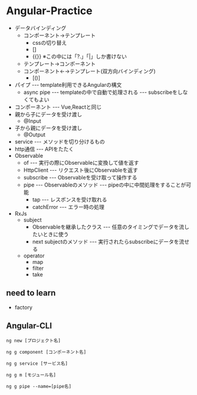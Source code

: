 # Angular-Practice

- データバインディング
  - コンポーネント→テンプレート
    - cssの切り替え
    - []
    - {{}} ※この中には「?.」「|」しか書けない
  - テンプレート→コンポーネント
  - コンポーネント←→テンプレート(双方向バインディング)
    - [()]
- パイプ --- template利用できるAngularの構文
  - async pipe --- templateの中で自動で処理される --- subscribeをしなくてもよい
- コンポーネント --- Vue,Reactと同じ
- 親から子にデータを受け渡し
  - @Input
- 子から親にデータを受け渡し
  - @Output
- service --- メソッドを切り分けるもの
- http通信 --- APIをたたく
- Observable
  - of --- 実行の際にObservableに変換して値を返す
  - HttpClient --- リクエスト後にObservableを返す
  - subscribe --- Observableを受け取って操作する
  - pipe --- Observableのメソッド --- pipeの中に中間処理をすることが可能
    - tap --- レスポンスを受け取れる
    - catchError --- エラー時の処理
- RxJs
  - subject
    - Observableを継承したクラス --- 任意のタイミングでデータを流したいときに使う
    - next subjectのメソッド --- 実行されたらsubscribeにデータを流せる
  - operator
    - map
    - filter
    - take
    
## need to learn
- factory
    
## Angular-CLI

```
ng new [プロジェクト名]
```
```
ng g component [コンポーネント名]
```
```
ng g service [サービス名]
```
```
ng g m [モジュール名]
```
```
ng g pipe --name=[pipe名]
```
